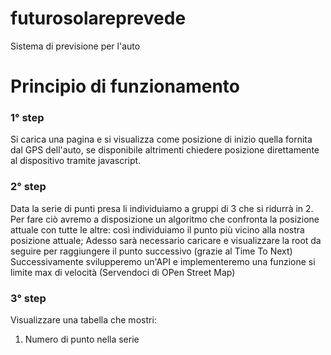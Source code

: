 # futurosolareprevede
Sistema di previsione per l'auto

# Principio di funzionamento

### 1° step
Si carica una pagina e si visualizza come posizione di inizio quella fornita dal GPS dell'auto, se disponibile
altrimenti chiedere posizione direttamente al dispositivo tramite javascript.

### 2° step
Data la serie di punti presa li individuiamo a gruppi di 3 che si ridurrà in 2. 
Per fare ciò avremo a disposizione un algoritmo che confronta la posizione attuale con tutte le altre: così individuiamo il punto più vicino alla nostra posizione attuale;
Adesso sarà necessario caricare e visualizzare la root da seguire per raggiungere il punto successivo (grazie al Time To Next)
Successivamente svilupperemo un'API e implementeremo una funzione si limite max di velocità (Servendoci di OPen Street Map)

### 3° step
Visualizzare una tabella che mostri:
 1) Numero di punto nella serie 
